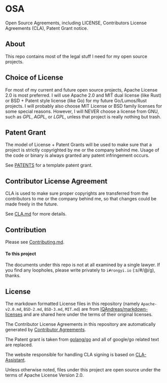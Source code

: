 # OSA

Open Source Agreements, including LICENSE, Contributors License Agreements (CLA), Patent Grant notice.

## About
This repo contains most of the legal stuff I need for my open source projects. 

## Choice of License
For most of my current and future open source projects, Apache License 2.0 is most preferred.
I will use Apache 2.0 and MIT dual license (like Rust) or BSD + Patent style license (like Go) for my future Go/Lumos/Rust projects.
I will probably also choose MIT License or BSD family licenses for some special reasons.
However, I will NEVER choose a license from GNU, such as _GPL_, _AGPL_, or _LGPL_,
unless that project is really nothing but trash.

## Patent Grant
The model of License + Patent Grants will be used to make sure that a project is strictly copyrighted by me or the company behind me. Usage of the code or binary is always granted any patent infringement occurs.

See [PATENTS](PATENTS) for a template patent grant.

## Contributor License Agreement
CLA is used to make sure proper copyrights are transferred from the contributors to me or the company behind me, so that changes could be made freely in the future. 

See [CLA.md](CLA.md) for more details.


## Contribution
Please see [Contributing.md](Contributing.md).

#### To this project
The documents under this repo is not at all examined by a single lawyer. If you find any loopholes, please write privately to `i#rongyi.io` (:s/#/@/g), thanks.

## License
The markdown formatted License files in this repository (namely `Apache-v2.0.md`, `BSD-2.md`, `BSD-3.md`, `MIT.md`) are from [IQAndreas/markdown-licenses](https://github.com/IQAndreas/markdown-licenses) and are shared here under the terms of their original licenses.

The Contributor License Agreements in this repository are automatically generated by [Contributor Agreements](http://contributoragreements.org/).

The Patent grant is taken from [golang/go](https://github.com/golang/go) and all of google/go related text are replaced.

The website responsible for handling CLA signing is based on [CLA-Assistant](https://github.com/cla-assistant/cla-assistant).

Unless otherwise noted, files under this project are open source under the terms of Apache License Version 2.0.